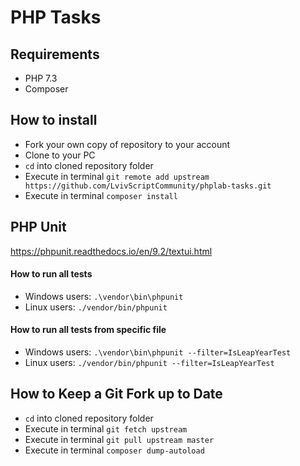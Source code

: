 # PHP Tasks

## Requirements

 * PHP 7.3
 * Composer

## How to install
 * Fork your own copy of repository to your account
 * Clone to your PC
 * `cd` into cloned repository folder
 * Execute in terminal `git remote add upstream https://github.com/LvivScriptCommunity/phplab-tasks.git`
 * Execute in terminal `composer install`
 
## PHP Unit
https://phpunit.readthedocs.io/en/9.2/textui.html
 
#### How to run all tests
 * Windows users: `.\vendor\bin\phpunit`
 * Linux users: `./vendor/bin/phpunit`
 
#### How to run all tests from specific file
 * Windows users: `.\vendor\bin\phpunit --filter=IsLeapYearTest`
 * Linux users: `./vendor/bin/phpunit --filter=IsLeapYearTest`
 
## How to Keep a Git Fork up to Date
 * `cd` into cloned repository folder
 * Execute in terminal `git fetch upstream`
 * Execute in terminal `git pull upstream master`
 * Execute in terminal `composer dump-autoload`
